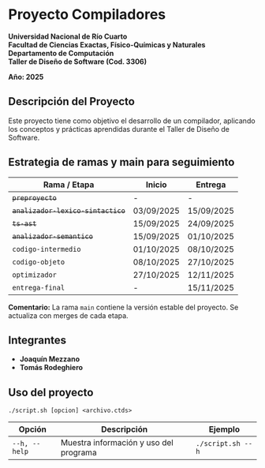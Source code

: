 # Proyecto Compiladores

**Universidad Nacional de Río Cuarto**  
**Facultad de Ciencias Exactas, Físico-Químicas y Naturales**  
**Departamento de Computación**  
**Taller de Diseño de Software (Cod. 3306)**

**Año: 2025**

## Descripción del Proyecto

Este proyecto tiene como objetivo el desarrollo de un compilador, aplicando los conceptos y prácticas aprendidas durante el Taller de Diseño de Software.

## Estrategia de ramas y main para seguimiento

| Rama / Etapa                       | Inicio     | Entrega    |
| ---------------------------------- | ---------- | ---------- |
| ~~`preproyecto`~~                  | -          | -          |
| ~~`analizador-lexico-sintactico`~~ | 03/09/2025 | 15/09/2025 |
| ~~`ts-ast`~~                       | 15/09/2025 | 24/09/2025 |
| ~~`analizador-semantico`~~         | 15/09/2025 | 01/10/2025 |
| `codigo-intermedio`                | 01/10/2025 | 08/10/2025 |
| `codigo-objeto`                    | 08/10/2025 | 27/10/2025 |
| `optimizador`                      | 27/10/2025 | 12/11/2025 |
| `entrega-final`                    | -          | 15/11/2025 |

**Comentario:** La rama `main` contiene la versión estable del proyecto. Se actualiza con merges de cada etapa.

## Integrantes

- **Joaquín Mezzano**
- **Tomás Rodeghiero**

## Uso del proyecto
    ./script.sh [opcion] <archivo.ctds>

| Opción        | Descripción                            | Ejemplo           |
| ------------- | -------------------------------------- | ----------------- |
| `--h, --help` | Muestra información y uso del programa | `./script.sh --h` |
